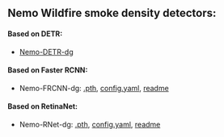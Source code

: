 ## Nemo Wildfire smoke density detectors:

#### Based on DETR:
- [Nemo-DETR-dg](https://nevada.box.com/s/ad391d20lsjfh0n85z9pc3hj739462x3)


#### Based on Faster RCNN:

  - Nemo-FRCNN-dg: [.pth](https://nevada.box.com/s/tckoxw2pjq6brfhnlgsrq22lnarc7qwd), [config.yaml](https://nevada.box.com/s/vynwtiw8sgjkbxn0326m2qz2vy3nre5t), [readme](https://nevada.box.com/s/nddr6tlwlp2fn5z9yd4dj46enpnp5e3o)

#### Based on RetinaNet:
  - Nemo-RNet-dg: [.pth](https://nevada.box.com/s/dtdq1a49nvdo26vw6wjh4pxscorp1ezp), [config.yaml](https://nevada.box.com/s/bqq6ofrdop5r1f1ri9qufpdhpl2cw54y), [readme](https://nevada.box.com/s/nddr6tlwlp2fn5z9yd4dj46enpnp5e3o)
